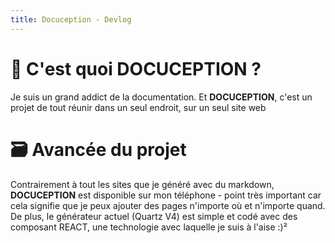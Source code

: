 ```yaml
---
title: Docuception - Devlog
---
```

# 🤔 C'est quoi DOCUCEPTION ?
Je suis un grand addict de la documentation. Et **DOCUCEPTION**, c'est un projet de tout réunir dans un seul endroit, sur un seul site web
# 🗃️ Avancée du projet
Contrairement à tout les sites que je généré avec du markdown, **DOCUCEPTION** est disponible sur mon téléphone - point très important car cela signifie que je peux ajouter des pages n'importe où et n'importe quand. De plus, le générateur actuel (Quartz V4) est simple et codé avec des composant REACT, une technologie avec laquelle je suis à l'aise :)²
